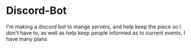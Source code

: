 # Discord-Bot
I'm making a discord bot to mange servers, and help keep the piece so I don't have to, as well as help keep people informed as to current events, I have many plans
